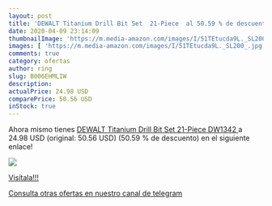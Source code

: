 ```yaml
---
layout: post
title: 'DEWALT Titanium Drill Bit Set  21-Piece  al 50.59 % de descuento'
date: 2020-04-09 23:14:09
thumbnailImage: 'https://m.media-amazon.com/images/I/51TEtucda9L._SL200_.jpg'
images: [ 'https://m.media-amazon.com/images/I/51TEtucda9L._SL200_.jpg' ]
comments: true
category: ofertas
author: ring
slug: B006EHMLIW
description:
actualPrice: 24.98 USD
comparePrice: 50.56 USD
inStock: true
---
```


Ahora mismo tienes [DEWALT Titanium Drill Bit Set  21-Piece  DW1342 ](https://www.amazon.com/dp/B006EHMLIW/?tag=redken08-20) a 24.98 USD (original: 50.56 USD) (50.59 %  de descuento) en el siguiente enlace!

[![](https://m.media-amazon.com/images/I/51TEtucda9L._SL200_.jpg)](https://www.amazon.com/dp/B006EHMLIW/?tag=redken08-20)

[Visítala!!!](https://www.amazon.com/dp/B006EHMLIW/?tag=redken08-20)

[Consulta otras ofertas en nuestro canal de telegram](https://t.me/s/ofertas25)
